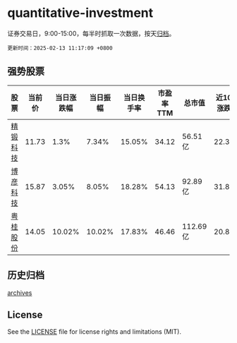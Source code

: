 # quantitative-investment

证券交易日，9:00-15:00，每半时抓取一次数据，按天[归档](archives)。

`更新时间：2025-02-13 11:17:09 +0800`

## 强势股票

|股票|当前价|当日涨跌幅|当日振幅|当日换手率|市盈率TTM|总市值|近10日涨跌幅|
|----|----|----|----|----|----|----|----|
|[精锻科技](https://xueqiu.com/S/SZ300258)|11.73|1.3%|7.34%|15.05%|34.12|56.51亿|22.31%|
|[博彦科技](https://xueqiu.com/S/SZ002649)|15.87|3.05%|8.05%|18.28%|54.13|92.89亿|31.81%|
|[粤桂股份](https://xueqiu.com/S/SZ000833)|14.05|10.02%|10.02%|17.83%|46.46|112.69亿|20.81%|

## 历史归档

[archives](archives)

## License

See the [LICENSE](LICENSE) file for license rights and limitations (MIT).